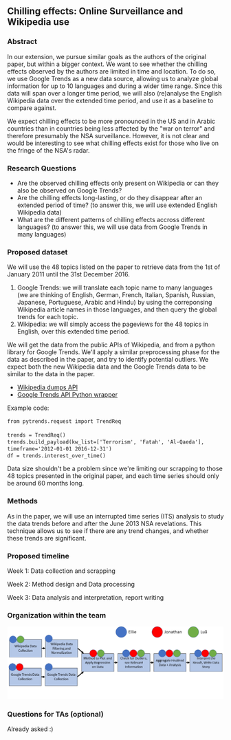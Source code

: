 ## Chilling effects: Online Surveillance and Wikipedia use
### Abstract
In our extension, we pursue similar goals as the authors of the original paper, but within a bigger context.
We want to see whether the chilling effects observed by the authors are limited in time and location.
To do so, we use Google Trends as a new data source, allowing us to analyze global information for up to 10 languages and during a wider time range.
Since this data will span over a longer time period, we will also (re)analyse the English Wikipedia data over the extended time period, and use it as a baseline to compare against.

We expect chilling effects to be more pronounced in the US and in Arabic countries than in countries being less affected by the "war on terror" and therefore presumably the NSA surveillance.
However, it is not clear and would be interesting to see what chilling effects exist for those who live on the fringe of the NSA's radar. 

### Research Questions
- Are the observed chilling effects only present on Wikipedia or can they also be observed on Google Trends?
- Are the chilling effects long-lasting, or do they disappear after an extended period of time? (to answer this, we will use extended English Wikipedia data)
- What are the different patterns of chilling effects accross different languages? (to answer this, we will use data from Google Trends in many languages)

### Proposed dataset
We will use the 48 topics listed on the paper to retrieve data from the 1st of January 2011 until the 31st December 2016.

1. Google Trends: we will translate each topic name to many languages (we are thinking of English, German, French, Italian, Spanish, Russian, Japanese, Portuguese, Arabic and Hindu) by using the correponsing Wikipedia article names in those languages, and then query the global trends for each topic.
2. Wikipedia: we will simply access the pageviews for the 48 topics in English, over this extended time period.

We will get the data from the public APIs of Wikipedia, and from a python library for Google Trends.
We'll apply a similar preprocessing phase for the data as described in the paper, and try to identify potential outliers.
We expect both the new Wikipedia data and the Google Trends data to be similar to the data in the paper.

* [Wikipedia dumps API](https://dumps.wikimedia.org/other/analytics/)  
* [Google Trends API Python wrapper](https://pypi.org/project/pytrends/)

Example code:
```
from pytrends.request import TrendReq

trends = TrendReq()
trends.build_payload(kw_list=['Terrorism', 'Fatah', 'Al-Qaeda'], timeframe='2012-01-01 2016-12-31')
df = trends.interest_over_time()
```

Data size shouldn't be a problem since we're limiting our scrapping to those 48 topics presented in the original paper, and each time series should only be around 60 months long.

### Methods

As in the paper, we will use an interrupted time series (ITS) analysis to study the data trends before and after the June 2013 NSA revelations.
This technique allows us to see if there are any trend changes, and whether these trends are significant.

### Proposed timeline

Week 1: Data collection and scrapping

Week 2: Method design and Data processing

Week 3: Data analysis and interpretation, report writing

### Organization within the team
![TaskOrganization](./group_orga.png)

### Questions for TAs (optional)
Already asked :)
